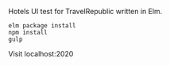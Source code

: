 
Hotels UI test for TravelRepublic written in Elm.

```
elm package install
npm install
gulp
```
Visit localhost:2020

